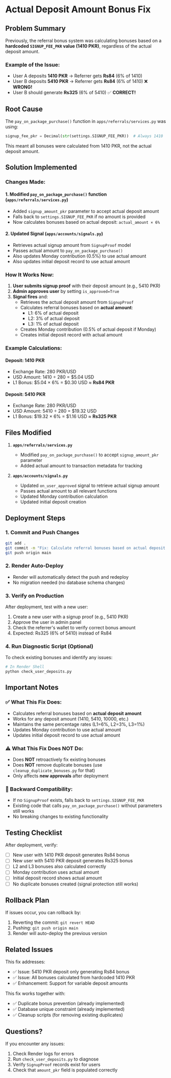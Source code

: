 # Actual Deposit Amount Bonus Fix

## Problem Summary

Previously, the referral bonus system was calculating bonuses based on a **hardcoded `SIGNUP_FEE_PKR` value (1410 PKR)**, regardless of the actual deposit amount.

### Example of the Issue:
- User A deposits **1410 PKR** → Referrer gets **Rs84** (6% of 1410)
- User B deposits **5410 PKR** → Referrer gets **Rs84** (6% of 1410) ❌ **WRONG!**
- User B should generate **Rs325** (6% of 5410) ✅ **CORRECT!**

## Root Cause

The `pay_on_package_purchase()` function in `apps/referrals/services.py` was using:
```python
signup_fee_pkr = Decimal(str(settings.SIGNUP_FEE_PKR))  # Always 1410
```

This meant all bonuses were calculated from 1410 PKR, not the actual deposit amount.

## Solution Implemented

### Changes Made:

#### 1. **Modified `pay_on_package_purchase()` function** (`apps/referrals/services.py`)
   - Added `signup_amount_pkr` parameter to accept actual deposit amount
   - Falls back to `settings.SIGNUP_FEE_PKR` if no amount is provided
   - Now calculates bonuses based on actual deposit: `actual_amount × 6%`

#### 2. **Updated Signal** (`apps/accounts/signals.py`)
   - Retrieves actual signup amount from `SignupProof` model
   - Passes actual amount to `pay_on_package_purchase()`
   - Also updates Monday contribution (0.5%) to use actual amount
   - Also updates initial deposit record to use actual amount

### How It Works Now:

1. **User submits signup proof** with their deposit amount (e.g., 5410 PKR)
2. **Admin approves user** by setting `is_approved=True`
3. **Signal fires** and:
   - Retrieves the actual deposit amount from `SignupProof`
   - Calculates referral bonuses based on **actual amount**:
     - L1: 6% of actual deposit
     - L2: 3% of actual deposit
     - L3: 1% of actual deposit
   - Creates Monday contribution (0.5% of actual deposit if Monday)
   - Creates initial deposit record with actual amount

### Example Calculations:

#### Deposit: 1410 PKR
- Exchange Rate: 280 PKR/USD
- USD Amount: 1410 ÷ 280 = $5.04 USD
- L1 Bonus: $5.04 × 6% = $0.30 USD ≈ **Rs84 PKR**

#### Deposit: 5410 PKR
- Exchange Rate: 280 PKR/USD
- USD Amount: 5410 ÷ 280 = $19.32 USD
- L1 Bonus: $19.32 × 6% = $1.16 USD ≈ **Rs325 PKR**

## Files Modified

1. **`apps/referrals/services.py`**
   - Modified `pay_on_package_purchase()` to accept `signup_amount_pkr` parameter
   - Added actual amount to transaction metadata for tracking

2. **`apps/accounts/signals.py`**
   - Updated `on_user_approved` signal to retrieve actual signup amount
   - Passes actual amount to all relevant functions
   - Updated Monday contribution calculation
   - Updated initial deposit creation

## Deployment Steps

### 1. **Commit and Push Changes**
```bash
git add .
git commit -m "Fix: Calculate referral bonuses based on actual deposit amount"
git push origin main
```

### 2. **Render Auto-Deploy**
- Render will automatically detect the push and redeploy
- No migration needed (no database schema changes)

### 3. **Verify on Production**
After deployment, test with a new user:
1. Create a new user with a signup proof (e.g., 5410 PKR)
2. Approve the user in admin panel
3. Check the referrer's wallet to verify correct bonus amount
4. Expected: Rs325 (6% of 5410) instead of Rs84

### 4. **Run Diagnostic Script** (Optional)
To check existing bonuses and identify any issues:
```bash
# In Render Shell
python check_user_deposits.py
```

## Important Notes

### ✅ What This Fix Does:
- Calculates referral bonuses based on **actual deposit amount**
- Works for any deposit amount (1410, 5410, 10000, etc.)
- Maintains the same percentage rates (L1=6%, L2=3%, L3=1%)
- Updates Monday contribution to use actual amount
- Updates initial deposit record to use actual amount

### ⚠️ What This Fix Does NOT Do:
- Does **NOT** retroactively fix existing bonuses
- Does **NOT** remove duplicate bonuses (use `cleanup_duplicate_bonuses.py` for that)
- Only affects **new approvals** after deployment

### 🔄 Backward Compatibility:
- If no `SignupProof` exists, falls back to `settings.SIGNUP_FEE_PKR`
- Existing code that calls `pay_on_package_purchase()` without parameters still works
- No breaking changes to existing functionality

## Testing Checklist

After deployment, verify:

- [ ] New user with 1410 PKR deposit generates Rs84 bonus
- [ ] New user with 5410 PKR deposit generates Rs325 bonus
- [ ] L2 and L3 bonuses also calculated correctly
- [ ] Monday contribution uses actual amount
- [ ] Initial deposit record shows actual amount
- [ ] No duplicate bonuses created (signal protection still works)

## Rollback Plan

If issues occur, you can rollback by:
1. Reverting the commit: `git revert HEAD`
2. Pushing: `git push origin main`
3. Render will auto-deploy the previous version

## Related Issues

This fix addresses:
- ✅ Issue: 5410 PKR deposit only generating Rs84 bonus
- ✅ Issue: All bonuses calculated from hardcoded 1410 PKR
- ✅ Enhancement: Support for variable deposit amounts

This fix works together with:
- ✅ Duplicate bonus prevention (already implemented)
- ✅ Database unique constraint (already implemented)
- ✅ Cleanup scripts (for removing existing duplicates)

## Questions?

If you encounter any issues:
1. Check Render logs for errors
2. Run `check_user_deposits.py` to diagnose
3. Verify `SignupProof` records exist for users
4. Check that `amount_pkr` field is populated correctly
